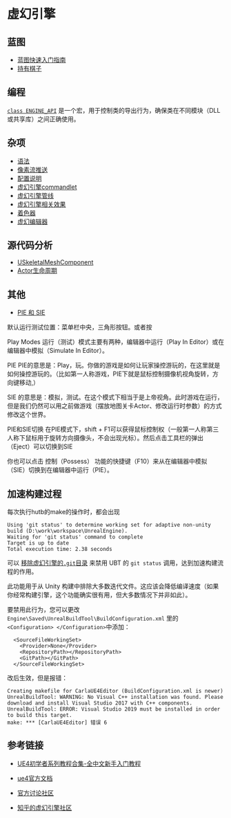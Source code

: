 # 虚幻引擎

## 蓝图
* [蓝图快速入门指南](https://dev.epicgames.com/documentation/zh-cn/unreal-engine/blueprints-quick-start-guide?application_version=4.27)
* [持有棋子](https://dev.epicgames.com/documentation/en-us/unreal-engine/possessing-pawns?application_version=4.27)

## 编程
[`class ENGINE_API`](https://github.com/CarlaUnreal/UnrealEngine/pull/38/files) 是一个宏，用于控制类的导出行为，确保类在不同模块（DLL或共享库）之间正确使用。

## 杂项
* [语法](syntax.md)
* [像素流推送](./pixel_streaming.md)
* [配置说明](./config.md)
* [虚幻引擎commandlet](ue_commandlet.md)
* [虚幻引擎管线](ue_pipeline.md)
* [虚幻引擎相关效果](effect.md)
* [着色器](shader.md)
* [虚幻编辑器](unreal_editor.md)

## 源代码分析

* [USkeletalMeshComponent](https://zhuanlan.zhihu.com/p/637746453)
* [Actor生命周期](https://dev.epicgames.com/documentation/zh-cn/unreal-engine/actor-lifecycle?application_version=4.27)

## 其他

* [PIE 和 SIE](https://blog.csdn.net/qq_43497224/article/details/129336509)

默认运行测试位置：菜单栏中央，三角形按钮。或者按

Play Modes
运行（测试）模式主要有两种，编辑器中运行（Play In Editor）或在编辑器中模拟（Simulate In Editor）。

PIE
PIE的意思是：Play，玩。你做的游戏是如何让玩家操控游玩的，在这里就是如何操控游玩的。（比如第一人称游戏，PIE下就是鼠标控制摄像机视角旋转，方向键移动,）

SIE
的意思是：模拟，测试。在这个模式下相当于是上帝视角。此时游戏在运行，但是我们仍然可以用之前做游戏（摆放地图关卡Actor、修改运行时参数）的方式修改这个世界。


PIE和SIE切换
在PIE模式下，shift + F1可以获得鼠标控制权（一般第一人称第三人称下鼠标用于旋转方向摄像头，不会出现光标）。然后点击工具栏的弹出（Eject）可以切换到SIE

你也可以点击 控制（Possess） 功能的快捷键（F10）来从在编辑器中模拟（SIE）切换到在编辑器中运行（PIE）。


## 加速构建过程

每次执行hutb的make的操作时，都会出现
```text
Using 'git status' to determine working set for adaptive non-unity build (D:\work\workspace\UnrealEngine).
Waiting for 'git status' command to complete
Target is up to date
Total execution time: 2.38 seconds
```
可以 [移除虚幻引擎的`.git`目录](https://github.com/adamrehn/ue4-docker/commit/9cf1375c33098a2787b5f514fd0ff36167a12b96) 来禁用 UBT 的 `git status` 调用，达到加速构建流程的作用。

此功能用于从 Unity 构建中排除大多数迭代文件。这应该会降低编译速度（如果你经常构建引擎，这个功能确实很有用，但大多数情况下并非如此）。

要禁用此行为，您可以更改 `Engine\Saved\UnrealBuildTool\BuildConfiguration.xml` 里的`<Configuration> </Configuration>`中添加：
```text
  <SourceFileWorkingSet> 
	<Provider>None</Provider> 
	<RepositoryPath></RepositoryPath> 
	<GitPath></GitPath> 
  </SourceFileWorkingSet>
```
改后生效，但是报错：
```text
Creating makefile for CarlaUE4Editor (BuildConfiguration.xml is newer)
UnrealBuildTool: WARNING: No Visual C++ installation was found. Please download and install Visual Studio 2017 with C++ components.
UnrealBuildTool: ERROR: Visual Studio 2019 must be installed in order to build this target.
make: *** [CarlaUE4Editor] 错误 6
```


## 参考链接
* [UE4初学者系列教程合集-全中文新手入门教程](https://www.bilibili.com/video/BV164411Y732/?share_source=copy_web&vd_source=d956d8d73965ffb619958f94872d7c57  )

* [ue4官方文档](https://docs.unrealengine.com/4.26/zh-CN/)

* [官方讨论社区](https://forums.unrealengine.com/categories?tag=unreal-engine)

* [知乎的虚幻引擎社区](https://zhuanlan.zhihu.com/egc-community)

